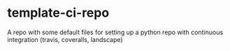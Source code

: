 # template-ci-repo
A repo with some default files for setting up a python repo with continuous integration (travis, coveralls, landscape)
